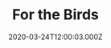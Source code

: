 ---
title: "For the Birds"
year: 2000
date: 2020-03-24T12:00:03.000Z
permalink: /almanac/movies/2020-03-24-for-the-birds/index.html
link: https://letterboxd.com/rknightuk/film/for-the-birds/
rating: 2
---